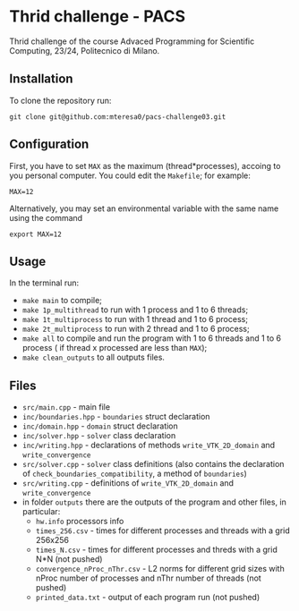 # Thrid challenge - PACS
Thrid challenge of the course Advaced Programming for Scientific Computing, 23/24, Politecnico di Milano.

## Installation 
To clone the repository run:
```
git clone git@github.com:mteresa0/pacs-challenge03.git
```
## Configuration
First, you have to set `MAX` as the maximum (thread*processes), accoing to you personal computer. You could edit the `Makefile`; for example:
```
MAX=12
```

Alternatively, you may set an environmental variable with the same name using the command 
```
export MAX=12
```

## Usage
In the terminal run:
- `make main` to compile;
- `make 1p_multithread` to run with 1 process and 1 to 6 threads;
- `make 1t_multiprocess` to run with 1 thread and 1 to 6 process; 
- `make 2t_multiprocess` to run with 2 thread and 1 to 6 process; 
- `make all` to compile and run the program with 1 to 6 threads and 1 to 6 process ( if thread x processed are less than `MAX`); 
- `make clean_outputs` to all outputs files.

## Files
- `src/main.cpp` - main file
- `inc/boundaries.hpp` - `boundaries` struct declaration
- `inc/domain.hpp` - `domain` struct declaration
- `inc/solver.hpp` - `solver` class declaration
- `inc/writing.hpp` - declarations of methods `write_VTK_2D_domain` and `write_convergence`
- `src/solver.cpp` - `solver` class definitions (also contains the declaration of `check_boundaries_compatibility`, a method of `boundaries`)
- `src/writing.cpp` -  definitions of `write_VTK_2D_domain` and `write_convergence`
- in folder `outputs` there are the outputs of the program and other files, in particular:
    - `hw.info` processors info
    - `times_256.csv` - times for different processes and threads with a grid 256x256
    - `times_N.csv` - times for different processes and threds with a grid N*N (not pushed)
    - `convergence_nProc_nThr.csv` - L2 norms for different grid sizes with nProc number of processes and nThr number of threads (not pushed)
    - `printed_data.txt` - output of each program run (not pushed)



